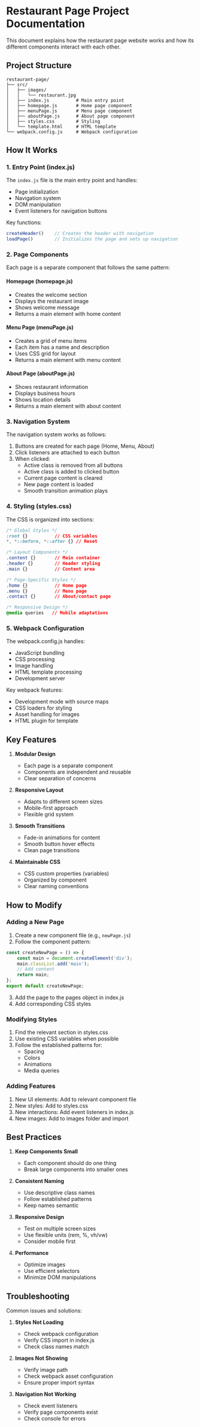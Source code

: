 # Restaurant Page Project Documentation

This document explains how the restaurant page website works and how its different components interact with each other.

## Project Structure

```
restaurant-page/
├── src/
│   ├── images/
│   │   └── restaurant.jpg
│   ├── index.js          # Main entry point
│   ├── homepage.js       # Home page component
│   ├── menuPage.js       # Menu page component
│   ├── aboutPage.js      # About page component
│   ├── styles.css        # Styling
│   └── template.html     # HTML template
└── webpack.config.js     # Webpack configuration
```

## How It Works

### 1. Entry Point (index.js)

The `index.js` file is the main entry point and handles:
- Page initialization
- Navigation system
- DOM manipulation
- Event listeners for navigation buttons

Key functions:
```javascript
createHeader()    // Creates the header with navigation
loadPage()        // Initializes the page and sets up navigation
```

### 2. Page Components

Each page is a separate component that follows the same pattern:

#### Homepage (homepage.js)
- Creates the welcome section
- Displays the restaurant image
- Shows welcome message
- Returns a main element with home content

#### Menu Page (menuPage.js)
- Creates a grid of menu items
- Each item has a name and description
- Uses CSS grid for layout
- Returns a main element with menu content

#### About Page (aboutPage.js)
- Shows restaurant information
- Displays business hours
- Shows location details
- Returns a main element with about content

### 3. Navigation System

The navigation system works as follows:

1. Buttons are created for each page (Home, Menu, About)
2. Click listeners are attached to each button
3. When clicked:
   - Active class is removed from all buttons
   - Active class is added to clicked button
   - Current page content is cleared
   - New page content is loaded
   - Smooth transition animation plays

### 4. Styling (styles.css)

The CSS is organized into sections:

```css
/* Global Styles */
:root {}          // CSS variables
*, *::before, *::after {} // Reset

/* Layout Components */
.content {}       // Main container
.header {}        // Header styling
.main {}          // Content area

/* Page-Specific Styles */
.home {}          // Home page
.menu {}          // Menu page
.contact {}       // About/contact page

/* Responsive Design */
@media queries   // Mobile adaptations
```

### 5. Webpack Configuration

The webpack.config.js handles:
- JavaScript bundling
- CSS processing
- Image handling
- HTML template processing
- Development server

Key webpack features:
- Development mode with source maps
- CSS loaders for styling
- Asset handling for images
- HTML plugin for template

## Key Features

1. **Modular Design**
   - Each page is a separate component
   - Components are independent and reusable
   - Clear separation of concerns

2. **Responsive Layout**
   - Adapts to different screen sizes
   - Mobile-first approach
   - Flexible grid system

3. **Smooth Transitions**
   - Fade-in animations for content
   - Smooth button hover effects
   - Clean page transitions

4. **Maintainable CSS**
   - CSS custom properties (variables)
   - Organized by component
   - Clear naming conventions

## How to Modify

### Adding a New Page

1. Create a new component file (e.g., `newPage.js`)
2. Follow the component pattern:
```javascript
const createNewPage = () => {
    const main = document.createElement('div');
    main.classList.add('main');
    // Add content
    return main;
};
export default createNewPage;
```
3. Add the page to the pages object in index.js
4. Add corresponding CSS styles

### Modifying Styles

1. Find the relevant section in styles.css
2. Use existing CSS variables when possible
3. Follow the established patterns for:
   - Spacing
   - Colors
   - Animations
   - Media queries

### Adding Features

1. New UI elements: Add to relevant component file
2. New styles: Add to styles.css
3. New interactions: Add event listeners in index.js
4. New images: Add to images folder and import

## Best Practices

1. **Keep Components Small**
   - Each component should do one thing
   - Break large components into smaller ones

2. **Consistent Naming**
   - Use descriptive class names
   - Follow established patterns
   - Keep names semantic

3. **Responsive Design**
   - Test on multiple screen sizes
   - Use flexible units (rem, %, vh/vw)
   - Consider mobile first

4. **Performance**
   - Optimize images
   - Use efficient selectors
   - Minimize DOM manipulations

## Troubleshooting

Common issues and solutions:

1. **Styles Not Loading**
   - Check webpack configuration
   - Verify CSS import in index.js
   - Check class names match

2. **Images Not Showing**
   - Verify image path
   - Check webpack asset configuration
   - Ensure proper import syntax

3. **Navigation Not Working**
   - Check event listeners
   - Verify page components exist
   - Check console for errors

